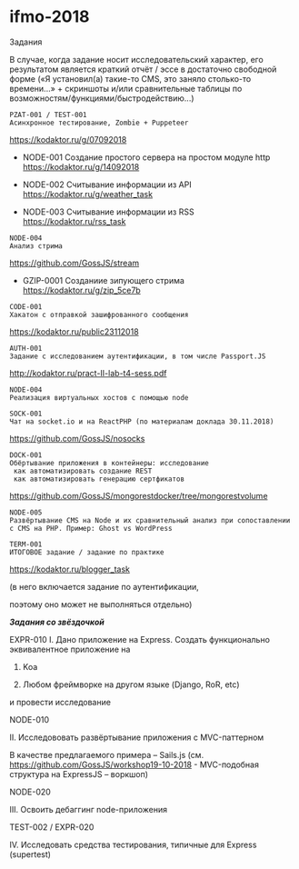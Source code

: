 # ifmo-2018
Задания

В случае, когда задание носит исследовательский характер, его результатом является краткий отчёт / эссе в достаточно свободной форме («Я установил(а) такие-то CMS, это заняло столько-то времени...» + скриншоты и/или сравнительные таблицы по возможностям/функциями/быстродействию...)

```
PZAT-001 / TEST-001    
Асинхронное тестирование, Zombie + Puppeteer  
```
https://kodaktor.ru/g/07092018

+ NODE-001 
Создание простого сервера на простом модуле http
https://kodaktor.ru/g/14092018


+ NODE-002 
Считывание информации из API
https://kodaktor.ru/g/weather_task

+ NODE-003
Считывание информации из RSS
https://kodaktor.ru/rss_task

```
NODE-004
Анализ стрима
```
https://github.com/GossJS/stream


+ GZIP-0001
Созданиие зипующего стрима
https://kodaktor.ru/g/zip_5ce7b 

```
CODE-001
Хакатон с отправкой зашифрованного сообщения
```
https://kodaktor.ru/public23112018
```
AUTH-001
Задание с исследованием аутентификации, в том числе Passport.JS
```
http://kodaktor.ru/pract-II-lab-t4-sess.pdf
```
NODE-004
Реализация виртуальных хостов с помощью node
```
```
SOCK-001
Чат на socket.io и на ReactPHP (по материалам доклада 30.11.2018)
```
https://github.com/GossJS/nosocks
```
DOCK-001
Обёртывание приложения в контейнеры: исследование
 как автоматизировать создание REST
 как автоматизировать генерацию сертфикатов
```
https://github.com/GossJS/mongorestdocker/tree/mongorestvolume
```
NODE-005
Развёртывание CMS на Node и их сравнительный анализ при сопоставлении с CMS на PHP. Пример: Ghost vs WordPress
```
```
TERM-001
ИТОГОВОЕ задание / задание по практике
```
https://kodaktor.ru/blogger_task

(в него включается задание по аутентификации,

 поэтому оно может не выполняться отдельно)


<b>*Задания со звёздочкой*</b>

EXPR-010
I. Дано приложение на Express. Создать функционально эквивалентное приложение на

 1. Koa

 2. Любом фреймворке на другом языке (Django, RoR, etc)

и провести исследование

NODE-010

II. Исследововать развёртывание приложения с MVC-паттерном

  В качестве предлагаемого примера – Sails.js
  (см. https://github.com/GossJS/workshop19-10-2018 - MVC-подобная структура на ExpressJS – воркшоп)
  


NODE-020

III. Освоить дебаггинг node-приложения

TEST-002 / EXPR-020

IV. Исследовать средства тестирования, типичные для Express
(supertest)
 
